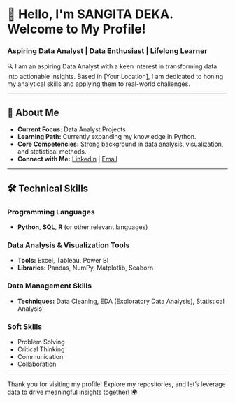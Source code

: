 <!---
- 👋 Hi, I’m @SangitaDeka-rt24
- 👀 I’m interested in ...
- 🌱 I’m currently learning ...
- 💞️ I’m looking to collaborate on ...
- 📫 How to reach me ...
- 😄 Pronouns: ...
- ⚡ Fun fact: ...


SangitaDeka-rt24/SangitaDeka-rt24 is a ✨ special ✨ repository because its `README.md` (this file) appears on your GitHub profile.
You can click the Preview link to take a look at your changes.
--->

# 👋 Hello, I'm SANGITA DEKA. Welcome to My Profile!

### Aspiring Data Analyst | Data Enthusiast | Lifelong Learner

🔍 I am an aspiring Data Analyst with a keen interest in transforming data into actionable insights. Based in [Your Location], I am dedicated to honing my analytical skills and applying them to real-world challenges.

---

## 🚀 About Me

- **Current Focus:** Data Analyst Projects
- **Learning Path:** Currently expanding my knowledge in Python.
- **Core Competencies:** Strong background in data analysis, visualization, and statistical methods.
- **Connect with Me:** [LinkedIn](www.linkedin.com/in/sangita-deka-9bb8172a3) | [Email](sangitadeka897@gmail.com)

---

## 🛠️ Technical Skills

### Programming Languages
- **Python**, **SQL**, **R** (or other relevant languages)

### Data Analysis & Visualization Tools
- **Tools:** Excel, Tableau, Power BI
- **Libraries:** Pandas, NumPy, Matplotlib, Seaborn

### Data Management Skills
- **Techniques:** Data Cleaning, EDA (Exploratory Data Analysis), Statistical Analysis

### Soft Skills
- Problem Solving
- Critical Thinking
- Communication
- Collaboration

---
<!---
## 📚 Education

**[Degree] in [Field of Study]**  
[University Name], [Location]  
*Expected Graduation: [Year]*  
Focus Areas: [Relevant Courses/Topics]

---

## 🌟 Projects Showcase

### [**Project Title**](Link to Project)
- **Description:** Brief overview of the project, its objectives, and the insights derived.
- **Technologies Used:** [List of Technologies]

### [**Project Title**](Link to Project)
- **Description:** Brief overview of the project, its objectives, and the insights derived.
- **Technologies Used:** [List of Technologies]

### [**Project Title**](Link to Project)
- **Description:** Brief overview of the project, its objectives, and the insights derived.
- **Technologies Used:** [List of Technologies]

---

## 📈 Let’s Connect!

I am always open to networking and collaboration opportunities. Feel free to reach out:
- [LinkedIn](your-linkedin-url)
- [Email](your-email)
--->

Thank you for visiting my profile! Explore my repositories, and let’s leverage data to drive meaningful insights together! 🌍

